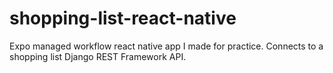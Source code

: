 # shopping-list-react-native

Expo managed workflow react native app I made for practice.  Connects to a shopping list Django REST Framework API.
